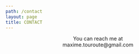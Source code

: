 ```yaml
---
path: /contact
layout: page
title: CONTACT
---
```



<div style="text-align:center">You can reach me at <br/>maxime.touroute@gmail.com</div>

<br/><br/>